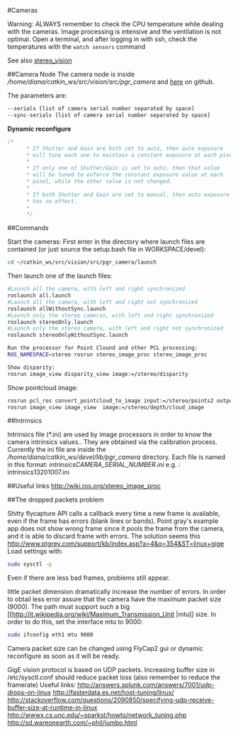 #Cameras

Warning: 
ALWAYS remember to check the CPU temperature while dealing with the cameras. Image processing is intensive and the ventilation is not optimal. 
Open a terminal, and after logging in with ssh, check the temperatures with the ```watch sensors``` command

See also [stereo_vision](stereo_vision.md)

##Camera Node
The camera node is inside */home/diana/catkin_ws/src/vision/src/pgr_camera* and [here](https://github.com/team-diana/ros.pgr_camera) on github.

The parameters are:
```bash
--serials [list of camera serial number separated by space] 
--sync-serials [list of camera serial number separated by space] 
```

**Dynamic reconfigure**
```c++
/*
      * If Shutter and Gain are both set to auto, then auto exposure
      * will tune each one to maintain a constant exposure at each pixel.
      *
      * If only one of Shutter/Gain is set to auto, then that value
      * will be tuned to enforce the constant exposure value at each
      * pixel, while the other value is not changed.
      *
      * If both Shutter and Gain are set to manual, then auto exposure
      * has no effect.
      *
      */
```


##Commands

Start the cameras:
First enter in the directory where launch files are contained (or just source the setup.bash file in WORKSPACE/devel):
```bash 
cd ~/catkin_ws/src/vision/src/pgr_camera/launch 
```
Then launch one of the launch files:

```bash
#Launch all the camera, with left and right synchronized
roslaunch all.launch
#Launch all the camera, with left and right not synchronized
roslaunch allWithoutSync.launch
#Launch only the stereo cameras, with left and right synchronized
roslaunch stereoOnly.launch
#Launch only the stereo camera, with left and right not synchronized
roslaunch stereoOnlyWithoutSync.launch
```

```bash
Run the processor for Point Clound and other PCL processing:
ROS_NAMESPACE=stereo rosrun stereo_image_proc stereo_image_proc
```

```bash
Show disparity:
rosrun image_view disparity_view image:=/stereo/disparity
```

Show pointcloud image:
```bash
rosrun pcl_ros convert_pointcloud_to_image input:=/stereo/points2 output:=/stereo/depth/cloud_image
rosrun image_view image_view  image:=/stereo/depth/cloud_image
```

##Intrinsics

Intrinsics file (*.ini) are used by image processors in order to know the camera intrinsics values..
They are obtained via the calibration process.
Currently the ini file are inside the */home/diana/catkin_ws/devel/lib/pgr_camera* directory. 
Each file is named in this format: *intrinsicsCAMERA_SERIAL_NUMBER.ini* e.g. : intrinsics13201007.ini


##Useful links
http://wiki.ros.org/stereo_image_proc

##The dropped packets problem

Shitty flycapture API calls a callback every time a new frame is available, even if the frame has errors (blank lines or bands). Point gray's example app does not show wrong frame since it pools the frame from the camera, and it is able to discard frame with errors.
The solution seems this http://www.ptgrey.com/support/kb/index.asp?a=4&q=354&ST=linux+gige
Load settings with:
```bash
sudo sysctl -p
```
Even if there are less bad frames, problems still appear.

little packet dimension dramatically increase the number of errors. In order to obtail less error
assure that the camera have the maximum packet size (9000). The path must support such a big 
[[http://it.wikipedia.org/wiki/Maximum_Transmission_Unit |mtu]] size.
In order to do this, set the interface mtu to 9000:
```bash 
sudo ifconfig eth1 mtu 9000
```
Camera packet size can be changed using FlyCap2 gui or dynamic reconfigure as soon as it will be ready.

GigE vision protocol is based on UDP packets. Increasing buffer size in /etc/sysctl.conf 
should reduce packet loss  (also remember to reduce the framerate)
Useful links:
http://answers.splunk.com/answers/7001/udp-drops-on-linux
http://fasterdata.es.net/host-tuning/linux/
http://stackoverflow.com/questions/2090850/specifying-udp-receive-buffer-size-at-runtime-in-linux
http://wwwx.cs.unc.edu/~sparkst/howto/network_tuning.php
http://sd.wareonearth.com/~phil/jumbo.html
